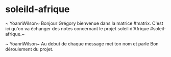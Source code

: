 # soleild-afrique

~ YoannWilson~
Bonjour Grégory bienvenue dans la matrice #matrix.
C'est ici qu'on va échanger des notes concernant le projet soleil d'Afrique #soleil-afrique.~

~ YoannWilson~
Au debut de chaque message met ton nom et parle
Bon déroulement du projet.
